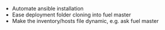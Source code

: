 - Automate ansible installation
- Ease deployment folder cloning into fuel master
- Make the inventory/hosts file dynamic, e.g. ask fuel master